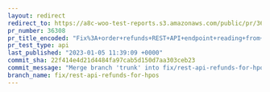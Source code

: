 ```yaml
---
layout: redirect
redirect_to: https://a8c-woo-test-reports.s3.amazonaws.com/public/pr/36308/api/index.html
pr_number: 36308
pr_title_encoded: "Fix%3A+order+refunds+REST+API+endpoint+reading+from+posts+table+even+with+HPOS+active"
pr_test_type: api
last_published: "2023-01-05 11:39:09 +0000"
commit_sha: 22f414e4d21d4484fa97cab5d150d7aa303ceb23
commit_message: "Merge branch 'trunk' into fix/rest-api-refunds-for-hpos"
branch_name: fix/rest-api-refunds-for-hpos
---
```

